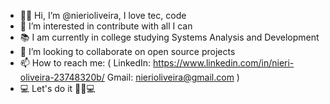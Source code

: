 - 🖐🏾 Hi, I’m @nierioliveira, I love tec, code
- 👀 I’m interested in contribute with all I can
- 📚 I am currently in college studying Systems Analysis and Development 
- 💞️ I’m looking to collaborate on open source projects
- 📫 How to reach me: ( LinkedIn: https://www.linkedin.com/in/nieri-oliveira-23748320b/   Gmail: nierioliveira@gmail.com )
- 💻 Let's do it 💪🏾💻

<!---
nierioliveira/nierioliveira is a ✨ special ✨ repository because its `README.md` (this file) appears on your GitHub profile.
You can click the Preview link to take a look at your changes.
--->
